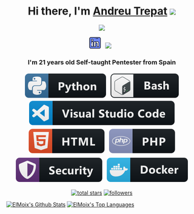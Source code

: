 <div align="center">
   <h1>Hi there, I'm <a href="https://www.linkedin.com/in/andreu-trepat-1a4a65228/">Andreu Trepat</a> <img src="https://media.giphy.com/media/hvRJCLFzcasrR4ia7z/giphy.gif" width="25px"> </h1>
   
   
   <img src="https://pronoun.cyou/x/y?subject=He&object=Him&height=20"> 
</div>
  
<p align='center'>
   <a href="https://www.linkedin.com/in/andreu-trepat-1a4a65228/"><img height="30" src="https://raw.githubusercontent.com/8bithemant/8bithemant/master/linkedin.png?raw=true"></a>&nbsp;&nbsp;
<a href="https://app.hackthebox.com/profile/829451"><img height="30" src="https://raw.githubusercontent.com/silofy/hackthebox/master/icon.png?raw=true"></a>&nbsp;&nbsp;
 </p>
 
<p>
  <h3 align="center">I'm 21 years old Self-taught Pentester from Spain</h3>
</p>


<p align="center">
 <img src="https://raw.githubusercontent.com/8bithemant/8bithemant/master/svg/dev/languages/python.svg" alt="python" style="vertical-align:top; margin:4px">
 <img src="https://raw.githubusercontent.com/8bithemant/8bithemant/master/svg/dev/tools/bash.svg" alt="bash" style="vertical-align:top; margin:4px">
 <img src="https://raw.githubusercontent.com/8bithemant/8bithemant/master/svg/dev/tools/visualstudio_code.svg" alt="vscode" style="vertical-align:top; margin:4px">
 <img src="https://raw.githubusercontent.com/MikeCodesDotNET/ColoredBadges/master/svg/dev/languages/html.svg" alt="html" style="vertical-align:top; margin:6px 4px">
 <img src="https://raw.githubusercontent.com/MikeCodesDotNET/ColoredBadges/master/svg/dev/languages/php.svg" alt="php" style="vertical-align:top; margin:6px 4px">
 <img src="https://raw.githubusercontent.com/MikeCodesDotNET/ColoredBadges/master/svg/dev/misc/security.svg" alt="Security" style="vertical-align:top; margin:6px 4px">
 <img src="https://raw.githubusercontent.com/MikeCodesDotNET/ColoredBadges/master/svg/dev/tools/docker.svg" alt="Docker" style="vertical-align:top; margin:6px 4px">
</p>

<p align="center">
  <a href="https://github.com/ElMoix?tab=repositories&sort=stargazers">
    <img alt="total stars" title="Total stars on GitHub" src="https://custom-icon-badges.demolab.com/github/stars/ElMoix?color=55960c&style=for-the-badge&labelColor=488207&logo=star"/></a>
  <a href="https://github.com/ElMoix?tab=followers">
    <img alt="followers" title="Follow me on Github" src="https://custom-icon-badges.demolab.com/github/followers/ElMoix?color=236ad3&labelColor=1155ba&style=for-the-badge&logo=person-add&label=Follow&logoColor=white"/></a>
</p>


  <a href="https://github.com/anuraghazra/github-readme-stats"><img alt="ElMoix's Github Stats" src="https://denvercoder1-github-readme-stats.vercel.app/api/?username=ElMoix&show_icons=true&include_all_commits=true&count_private=true&theme=react&hide_border=true&bg_color=1F222E&title_color=F85D7F&icon_color=F8D866" height="192px"/></a>
  <a href="https://github.com/anuraghazra/github-readme-stats"><img alt="ElMoix's Top Languages" src="https://denvercoder1-github-readme-stats.vercel.app/api/top-langs/?username=ElMoix&langs_count=8&layout=compact&theme=react&hide_border=true&bg_color=1F222E&title_color=F85D7F&icon_color=F8D866&hide=Jupyter%20Notebook,Roff" height="192px"/></a>
  <br/>
